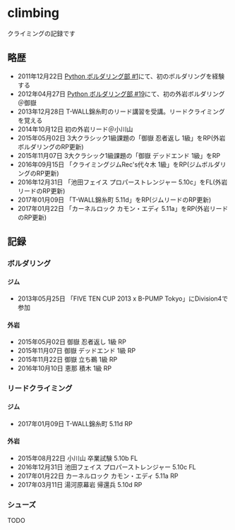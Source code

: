 # climbing

クライミングの記録です

## 略歴

* 2011年12月22日 [Python ボルダリング部 #1](https://kabepy.connpass.com/event/177/)にて、初のボルダリングを経験する
* 2012年04月27日  [Python ボルダリング部 #19](https://kabepy.connpass.com/event/2070/)にて、初の外岩ボルダリング＠御嶽
* 2013年12月28日 T-WALL錦糸町のリード講習を受講。リードクライミングを覚える
* 2014年10月12日 初の外岩リード＠小川山
* 2015年05月02日 3大クラシック1級課題の「御嶽 忍者返し 1級」をRP(外岩ボルダリングのRP更新)
* 2015年11月07日 3大クラシック1級課題の「御嶽 デッドエンド 1級」をRP
* 2016年09月15日 「クライミングジムRec's代々木 1級」をRP(ジムボルダリングのRP更新)
* 2016年12月31日 「池田フェイス プロパーストレンジャー 5.10c」をFL(外岩リードのRP更新)
* 2017年01月09日 「T-WALL錦糸町 5.11d」をRP(ジムリードのRP更新)
* 2017年01月22日 「カーネルロック カモン・エディ 5.11a」をRP(外岩リードのRP更新)

## 記録

### ボルダリング

#### ジム

* 2013年05月25日 「FIVE TEN CUP 2013 x B-PUMP Tokyo」にDivision4で参加

#### 外岩

* 2015年05月02日 御嶽 忍者返し 1級 RP
* 2015年11月07日 御嶽 デッドエンド 1級 RP
* 2015年11月22日 御嶽 立ち鵜 1級 RP
* 2016年10月10日 恵那 積木 1級 RP

### リードクライミング

#### ジム

* 2017年01月09日 T-WALL錦糸町 5.11d RP

#### 外岩

* 2015年08月22日 小川山 卒業試験 5.10b FL
* 2016年12月31日 池田フェイス プロパーストレンジャー 5.10c FL
* 2017年01月22日 カーネルロック カモン・エディ 5.11a RP
* 2017年03月11日 湯河原幕岩 帰還兵 5.10d RP

### シューズ

TODO
